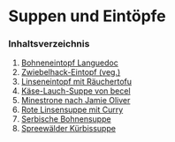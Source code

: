 Suppen und Eintöpfe
===================

### Inhaltsverzeichnis 

1. [Bohneneintopf Languedoc](Bohneneintopf-Languedoc.md)
1. [Zwiebelhack-Eintopf (veg.)](Zwiebelhack-Eintopf-vegetarisch.md)
1. [Linseneintopf mit Räuchertofu](Linseneintopf-mit-Räuchertofu.md)
1. [Käse-Lauch-Suppe von becel](Käse-Lauch-Suppe.md)
1. [Minestrone nach Jamie Oliver](Minestrone-nach-Jamie.md)
1. [Rote Linsensuppe mit Curry](Rote-Linsensuppe-mit-Curry.md)
1. [Serbische Bohnensuppe](Serbische-Bohnensuppe-vegetarisch.md)
1. [Spreewälder Kürbissuppe](Spreewälder-Kürbissuppe.md)

　  
